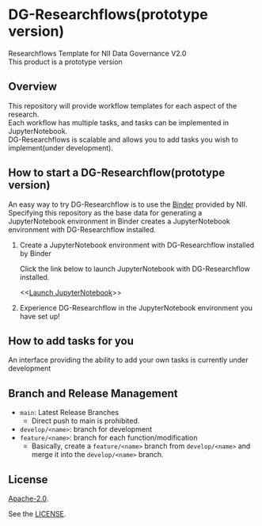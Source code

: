 # DG-Researchflows(prototype version)

Researchflows Template for NII Data Governance V2.0<br>
This product is a prototype version

## Overview

This repository will provide workflow templates for each aspect of the research.<br>
Each workflow has multiple tasks, and tasks can be implemented in JupyterNotebook.<br>
DG-Researchflows is scalable and allows you to add tasks you wish to implement(under development).

## How to start a DG-Researchflow(prototype version)

An easy way to try DG-Researchflow is to use the [Binder](https://binder.cs.rcos.nii.ac.jp/) provided by NII.<br>
Specifying this repository as the base data for generating a JupyterNotebook environment in Binder creates a JupyterNotebook environment with DG-Researchflow installed.

1. Create a JupyterNotebook environment with DG-Researchflow installed by Binder

    Click the link below to launch JupyterNotebook with DG-Researchflow installed.<br>

    <<[Launch JupyterNotebook](https://binder.cs.rcos.nii.ac.jp/v2/gh/NII-DG/dg-researchflows.git/develop/Rel_20230927?filepath=data_gorvernance/researchflow/main.ipynb)>>

2. Experience DG-Researchflow in the JupyterNotebook environment you have set up!

## How to add tasks for you

An interface providing the ability to add your own tasks is currently under development

## Branch and Release Management

- `main`: Latest Release Branches
  - Direct push to main is prohibited.
- `develop/<name>`: branch for development
- `feature/<name>`: branch for each function/modification
  - Basically, create a `feature/<name>` branch from `develop/<name>` and merge it into the `develop/<name>` branch.

## License

[Apache-2.0](https://www.apache.org/licenses/LICENSE-2.0).

See the [LICENSE](./LICENSE).
